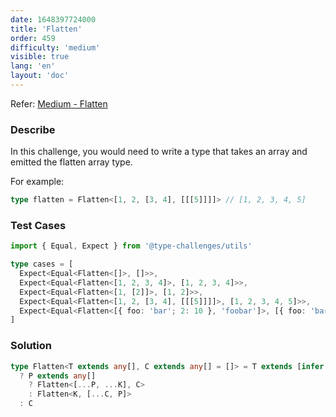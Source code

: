 ```yaml
---
date: 1648397724000
title: 'Flatten'
order: 459
difficulty: 'medium'
visible: true
lang: 'en'
layout: 'doc'
---
```


Refer: [Medium - Flatten](https://github.com/type-challenges/type-challenges/blob/main/questions/00459-medium-flatten/README.md)

### Describe

In this challenge, you would need to write a type that takes an array and emitted the flatten array type.

For example:

```typescript
type flatten = Flatten<[1, 2, [3, 4], [[[5]]]]> // [1, 2, 3, 4, 5]
```

### Test Cases

```typescript
import { Equal, Expect } from '@type-challenges/utils'

type cases = [
  Expect<Equal<Flatten<[]>, []>>,
  Expect<Equal<Flatten<[1, 2, 3, 4]>, [1, 2, 3, 4]>>,
  Expect<Equal<Flatten<[1, [2]]>, [1, 2]>>,
  Expect<Equal<Flatten<[1, 2, [3, 4], [[[5]]]]>, [1, 2, 3, 4, 5]>>,
  Expect<Equal<Flatten<[{ foo: 'bar'; 2: 10 }, 'foobar']>, [{ foo: 'bar'; 2: 10 }, 'foobar']>>
]
```

### Solution

```typescript
type Flatten<T extends any[], C extends any[] = []> = T extends [infer P, ...infer K]
  ? P extends any[]
    ? Flatten<[...P, ...K], C>
    : Flatten<K, [...C, P]>
  : C
```
